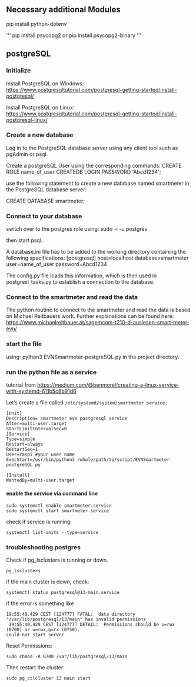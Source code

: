 ## Necessary additional Modules

pip install python-dotenv

'''
pip install psycopg2 or pip install psycopg2-binary
'''

## postgreSQL

### Initialize

Install PostgreSQL on Windows:
https://www.postgresqltutorial.com/postgresql-getting-started/install-postgresql/

Install PostgreSQL on Linux:
https://www.postgresqltutorial.com/postgresql-getting-started/install-postgresql-linux/

### Create a new database

Log in to the PostgreSQL database server using any client tool such as pgAdmin or psql.

Create a postgreSQL User using the corresponding commands:
CREATE ROLE name_of_user
CREATEDB
LOGIN
PASSWORD 'Abcd1234';

use the following statement to create a new database named smartmeter in the PostgreSQL database server:

CREATE DATABASE smartmeter;

### Connect to your database

switch over to the postgres role using:
sudo -i -u postgres

then start psql.

A database.ini file has to be added to the working directory containing the following specifications:
[postgresql]
host=localhost
database=smartmeter
user=name_of_user
password=Abcd1234

The config.py file loads this information, which is then used in postgresl_tasks.py to establish a connection to the database.

### Connect to the smartmeter and read the data

The python routine to connect to the smartmeter and read the data is based on Michael Reitbauers work.
Further explanations can be found here:
https://www.michaelreitbauer.at/sagemcom-t210-d-auslesen-smart-meter-evn/

### start the file

using: python3 EVNSmartmeter-postgreSQL.py in the project directory.

### run the python file as a service

tutorial from
https://medium.com/@benmorel/creating-a-linux-service-with-systemd-611b5c8b91d6

Let’s create a file called
`/etc/systemd/system/smartmeter.service:`

```
[Unit]
Description= smartmeter evn postgresql service
After=multi-user.target
StartLimitIntervalSec=0
[Service]
Type=simple
Restart=always
RestartSec=1
User=raspi #your user name
ExecStart=/usr/bin/python3 /whole/path/to/script/EVNSmartmeter-postgreSQL.py

[Install]
WantedBy=multi-user.target

```

#### enable the service via command line

```
sudo systemctl enable smartmeter.service
sudo systemctl start smartmeter.service
```

check if service is running:

```
systemctl list-units --type=service
```

### troubleshooting postgres

Check if pg_lsclusters is running or down.

```
pg_lsclusters
```

if the main cluster is down, check:

```
systemctl status postgresql@13-main.service
```

if the error is something like

```
19:55:40.429 CEST [124777] FATAL:  data directory "/var/lib/postgresql/13/main" has invalid permissions
 19:55:40.429 CEST [124777] DETAIL:  Permissions should be u=rwx (0700) or u=rwx,g=rx (0750).
could not start server
```

Reset Permissions:

```
sudo chmod -R 0700 /var/lib/postgresql/13/main
```

Then restart the cluster:

```
sudo pg_ctlcluster 13 main start
```
